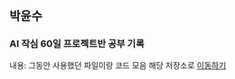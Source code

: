 ## 박윤수

### AI 작심 60일 프로젝트반 공부 기록
내용: 그동안 사용했던 파일이랑 코드 모음
해당 저장소로 [이동하기](https://github.com/KimchiDelicious/YunsuPark/tree/2022-ICT/2022-ICT)
